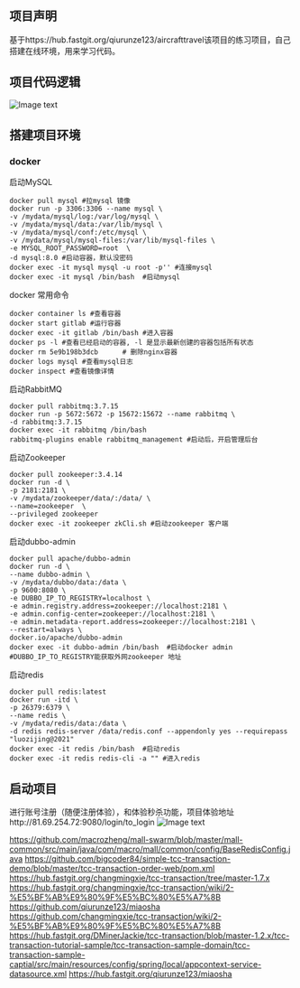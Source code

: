 ## 项目声明
基于https://hub.fastgit.org/qiurunze123/aircrafttravel该项目的练习项目，自己搭建在线环境，用来学习代码。
## 项目代码逻辑
![Image text](https://raw.fastgit.org/luozijing/miaoShaPractice/main/miaosha1/jpg/%E7%A7%92%E6%9D%80%E6%B5%81%E7%A8%8B.jpg)
## 搭建项目环境

### docker 

启动MySQL

```shell
docker pull mysql #拉mysql 镜像
docker run -p 3306:3306 --name mysql \
-v /mydata/mysql/log:/var/log/mysql \
-v /mydata/mysql/data:/var/lib/mysql \
-v /mydata/mysql/conf:/etc/mysql \
-v /mydata/mysql/mysql-files:/var/lib/mysql-files \
-e MYSQL_ROOT_PASSWORD=root  \
-d mysql:8.0 #启动容器，默认没密码
docker exec -it mysql mysql -u root -p'' #连接mysql
docker exec -it mysql /bin/bash  #启动mysql
```

docker 常用命令

```shell
docker container ls #查看容器
docker start gitlab #运行容器
docker exec -it gitlab /bin/bash #进入容器
docker ps -l #查看已经启动的容器, -l 是显示最新创建的容器包括所有状态
docker rm 5e9b198b3dcb      # 删除nginx容器
docker logs mysql #查看mysql日志
docker inspect #查看镜像详情
```

启动RabbitMQ

```shell
docker pull rabbitmq:3.7.15
docker run -p 5672:5672 -p 15672:15672 --name rabbitmq \
-d rabbitmq:3.7.15
docker exec -it rabbitmq /bin/bash
rabbitmq-plugins enable rabbitmq_management #启动后，开启管理后台
```

启动Zookeeper

```shell
docker pull zookeeper:3.4.14
docker run -d \
-p 2181:2181 \
-v /mydata/zookeeper/data/:/data/ \
--name=zookeeper  \
--privileged zookeeper
docker exec -it zookeeper zkCli.sh #启动zookeeper 客户端
```

启动dubbo-admin

```shell
docker pull apache/dubbo-admin
docker run -d \
--name dubbo-admin \
-v /mydata/dubbo/data:/data \
-p 9600:8080 \
-e DUBBO_IP_TO_REGISTRY=localhost \
-e admin.registry.address=zookeeper://localhost:2181 \
-e admin.config-center=zookeeper://localhost:2181 \
-e admin.metadata-report.address=zookeeper://localhost:2181 \
--restart=always \
docker.io/apache/dubbo-admin
docker exec -it dubbo-admin /bin/bash  #启动docker admin
#DUBBO_IP_TO_REGISTRY能获取外网zookeeper 地址
```

启动redis

```shell
docker pull redis:latest
docker run -itd \
-p 26379:6379 \
--name redis \
-v /mydata/redis/data:/data \
-d redis redis-server /data/redis.conf --appendonly yes --requirepass "luozijing@2021"
docker exec -it redis /bin/bash  #启动redis
docker exec -it redis redis-cli -a "" #进入redis
```

## 启动项目
进行账号注册（随便注册体验），和体验秒杀功能，项目体验地址http://81.69.254.72:9080/login/to_login
![Image text](https://raw.fastgit.org/luozijing/miaoShaPractice/main/miaosha1/jpg/%E7%BA%BF%E4%B8%8A%E6%88%AA%E5%9B%BE.PNG)




https://github.com/macrozheng/mall-swarm/blob/master/mall-common/src/main/java/com/macro/mall/common/config/BaseRedisConfig.java
https://github.com/bigcoder84/simple-tcc-transaction-demo/blob/master/tcc-transaction-order-web/pom.xml
https://hub.fastgit.org/changmingxie/tcc-transaction/tree/master-1.7.x
https://hub.fastgit.org/changmingxie/tcc-transaction/wiki/2-%E5%BF%AB%E9%80%9F%E5%BC%80%E5%A7%8B
https://github.com/qiurunze123/miaosha
https://github.com/changmingxie/tcc-transaction/wiki/2-%E5%BF%AB%E9%80%9F%E5%BC%80%E5%A7%8B
https://hub.fastgit.org/DMinerJackie/tcc-transaction/blob/master-1.2.x/tcc-transaction-tutorial-sample/tcc-transaction-sample-domain/tcc-transaction-sample-captial/src/main/resources/config/spring/local/appcontext-service-datasource.xml
https://hub.fastgit.org/qiurunze123/miaosha